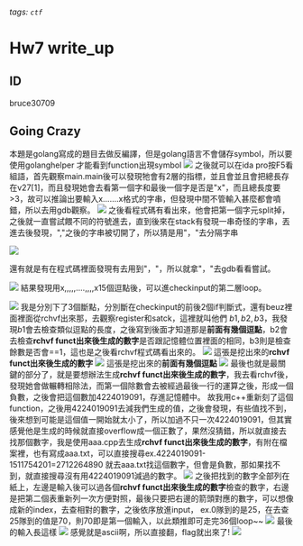 ###### tags: `ctf`
# Hw7 write_up

## ID
bruce30709
## Going Crazy
本題是golang寫成的題目去做反編譯，但是golang語言不會儲存symbol，所以要使用golanghelper 才能看到function出現symbol
![](https://i.imgur.com/T8bcMFB.png)
之後就可以在ida pro按F5看組語，首先觀察main.main後可以發現牠會有2層的指標，並且會並且會把總長存在v27[1]，而且發現她會去看第一個字和最後一個字是否是"x"，而且總長度要>3，故可以推論出要輸入x.......x格式的字串，但發現中間不管輸入甚麼都會噴錯，所以去用gdb觀察。
![](https://i.imgur.com/uX4mwOY.png)
之後看程式碼有看出來，他會把第一個字元split掉，之後就一直嘗試餵不同的符號進去，直到後來在stack有發現一串奇怪的字串，丟進去後發現，","之後的字串被切開了，所以猜是用"，"去分隔字串

![](https://i.imgur.com/mfJlD6g.png)

還有就是有在程式碼裡面發現有去用到"，"，所以就拿"，"去gdb看看嘗試。

![](https://i.imgur.com/SOhjsHs.png)
結果發現用x\,\,\,\,\,\.\.\.\.\,\,\,\,x15個逗點後，可以進checkinput的第二層loop。

![](https://i.imgur.com/wCOyUWY.png)
我是分別下了3個斷點，分別斷在checkinput的前後2個if判斷式，還有beuz裡面裡面從rchvf出來那，去觀察register和satck，這裡就叫他們$\ b1,b2,b3$，我發現$b1$會去檢查類似逗點的長度，之後寫到後面才知道那是**前面有幾個逗點**，b2會去檢查**rchvf funct出來後生成的數字**是否跟記憶體位置裡面的相同，b3則是檢查餘數是否會==1，這也是之後看rchvf程式碼看出來的。
![](https://i.imgur.com/aG4bOqm.png)
這張是挖出來的**rchvf funct出來後生成的數字**
![](https://i.imgur.com/8TH8qdp.png)
這張是挖出來的**前面有幾個逗點**
![](https://i.imgur.com/Gyx7Pra.png)
最後也就是最關鍵的部分了，就是要想辦法生成**rchvf funct出來後生成的數字**，我去看rchvf後，發現她會做輾轉相除法，而第一個除數會去被經過最後一行的運算之後，形成一個負數，之後會把這個數加4224019091，存進記憶體中。
故我用c++重新刻了這個function，之後用4224019091去減我們生成的值，之後會發現，有些值找不到，後來想到可能是這個值一開始就太小了，所以加過不只一次4224019091，但其實感覺他是生成的時候就直接overflow成一個正數了，果然沒猜錯，所以就直接去找那個數字，我是使用aaa.cpp去生成**rchvf funct出來後生成的數字**，有附在檔案裡，也有寫成aaa.txt，可以直接搜尋ex.4224019091-1511754201=2712264890 就去aaa.txt找這個數字，但會是負數，那如果找不到，就直接搜尋沒有用4224019091減過的數字。 
![](https://i.imgur.com/ecQEq1t.png)
之後把找到的數字全部列在紙上，左邊是輸入後可以過各個**rchvf funct出來後生成的數字**檢查的數字，右邊是把第二個表重新列一次方便對照，最後只要把右邊的箭頭對應的數字，可以想像成新的index，去查相對的數字，之後依序放進input， ex.0隊到的是25，在去查25隊到的值是70，則70即是第一個輸入，以此類推即可走完36個loop~~
![](https://i.imgur.com/o3E2Axg.jpg)
最後的輸入長這樣
![](https://i.imgur.com/GHism75.png)
感覺就是ascii啊，所以直接翻，flag就出來了!
![](https://i.imgur.com/YXv3mIU.png)






